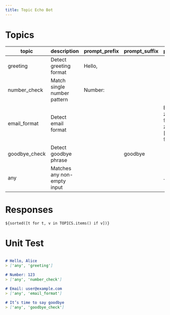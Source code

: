 ```yaml
---
title: Topic Echo Bot
---
```


Topics
======

| topic           | description                 | prompt_prefix  | prompt_suffix  | prompt_regex                                        |
| --------------- | --------------------------- | -------------- | -------------- | --------------------------------------------------- |
| greeting        | Detect greeting format      | Hello,         |                |                                                     |
| number_check    | Match single number pattern | Number:        |                |                                                     |
| email_format    | Detect email format         |                |                | Email: *[a-zA-Z0-9._-]+@[a-zA-Z0-9.-]+.[a-zA-Z0-9]+ |
| goodbye_check   | Detect goodbye phrase       |                |     goodbye    |                                                     |
| any             | Matches any non-empty input |                |                |                            .+                       |

Responses
=========

~~~mako {#response}
${sorted([t for t, v in TOPICS.items() if v])}
~~~

Unit Test
=========

~~~markdown {#version_test .unittest}

# Hello, Alice
> ['any', 'greeting']

# Number: 123
> ['any', 'number_check']

# Email: user@example.com
> ['any', 'email_format']

# It’s time to say goodbye
> ['any', 'goodbye_check']

~~~